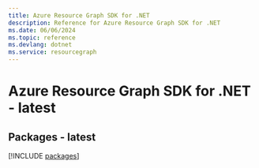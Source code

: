```yaml
---
title: Azure Resource Graph SDK for .NET
description: Reference for Azure Resource Graph SDK for .NET
ms.date: 06/06/2024
ms.topic: reference
ms.devlang: dotnet
ms.service: resourcegraph
---
```

# Azure Resource Graph SDK for .NET - latest
## Packages - latest
[!INCLUDE [packages](resource-graph-index.md)]
